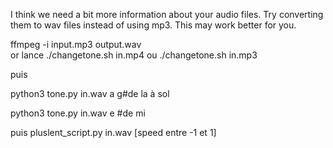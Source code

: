 I think we need a bit more information about your audio files. Try converting them to wav files instead of using mp3. This may work better for you.

ffmpeg -i input.mp3 output.wav  
 or lance
./changetone.sh in.mp4
 ou
./changetone.sh in.mp3


puis

python3 tone.py in.wav a g#de la à sol

python3 tone.py in.wav e #de mi


puis pluslent_script.py in.wav [speed entre -1 et 1]
